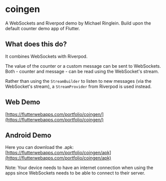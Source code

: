 # coingen

A WebSockets and Riverpod demo by Michael Ringlein. Build upon the default counter demo app of Flutter.

## What does this do?

It combines WebSockets with Riverpod.

The value of the counter or a custom message can be sent to WebSockets. Both - counter and message - can be read using the WebSocket's stream.

Rather than using the `StreamBuilder` to listen to new messages (via the WebSocket's stream), a `StreamProvider` from Riverpod is used instead.

## Web Demo

[https://flutterwebapps.com/portfolio/coingen/](https://flutterwebapps.com/portfolio/coingen/)

## Android Demo

Here you can download the .apk: [https://flutterwebapps.com/portfolio/coingen/apk](https://flutterwebapps.com/portfolio/coingen/apk)

Note: Your device needs to have an internet connection when using the apps since WebSockets needs to be able to connect to their server.



